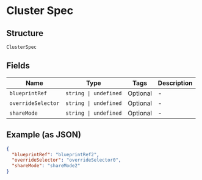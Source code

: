 
# Cluster Spec

## Structure

`ClusterSpec`

## Fields

| Name | Type | Tags | Description |
|  --- | --- | --- | --- |
| `blueprintRef` | `string \| undefined` | Optional | - |
| `overrideSelector` | `string \| undefined` | Optional | - |
| `shareMode` | `string \| undefined` | Optional | - |

## Example (as JSON)

```json
{
  "blueprintRef": "blueprintRef2",
  "overrideSelector": "overrideSelector0",
  "shareMode": "shareMode2"
}
```


